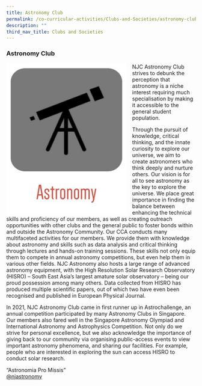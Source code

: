 ```yaml
---
title: Astronomy Club
permalink: /co-curricular-activities/Clubs-and-Societies/astronomy-club/
description: ""
third_nav_title: Clubs and Societies
---
```

### Astronomy Club

<img src="/images/astro%20logo.jpeg" style="width:320px;height:400px;margin-right:15px;" align="left">NJC Astronomy Club strives to debunk the perception that astronomy is a niche interest requiring much specialisation by making it accessible to the general student population.  
  
Through the pursuit of knowledge, critical thinking, and the innate curiosity to explore our universe, we aim to create astronomers who think deeply and nurture others. Our vision is for all to see astronomy as the key to explore the universe.&nbsp;We place great importance in finding the balance between enhancing the technical skills and proficiency of our members, as well as creating outreach opportunities with other clubs and the general public to foster bonds within and outside the Astronomy Community. Our CCA conducts many multifaceted activities for our members. We provide them with knowledge about astronomy and skills such as data analysis and critical thinking through lectures and hands-on training sessions. These skills not only equip them to compete in annual astronomy competitions, but even help them in various other fields. NJC Astronomy also hosts a large range of advanced astronomy equipment, with the High Resolution Solar Research Observatory (HISRO) – South East Asia’s largest amature solar observatory – being our proud possession among many others. Data collected from HISRO has produced multiple scientific papers, out of which two have even been recognised and published in European Physical Journal.  
  
In 2021, NJC Astronomy Club came in first runner up in Astrochallenge, an annual competition participated by many Astronomy Clubs in Singapore. Our members also fared well in the Singapore Astronomy Olympiad and International Astronomy and Astrophysics Competition. Not only do we strive for personal excellence, but we also acknowledge the importance of giving back to our community via organising public-access events to view important astronomy phenomena, and sharing our facilities. For example, people who are interested in exploring the sun can access HISRO to conduct solar research.  
  
“Astronomia Pro Missis”  
[@njastronomy](https://www.instagram.com/njastronomy/?hl=en)
